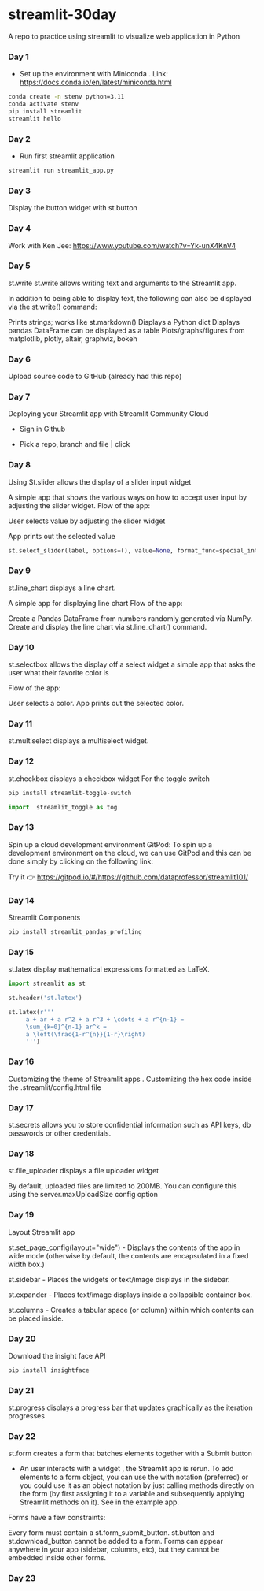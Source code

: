 # streamlit-30day
A repo to practice using streamlit to visualize web application in Python 

### Day 1
- Set up the environment with Miniconda . Link: https://docs.conda.io/en/latest/miniconda.html

```bash
conda create -n stenv python=3.11
conda activate stenv
pip install streamlit
streamlit hello
```

### Day 2
- Run first streamlit application
```bash
streamlit run streamlit_app.py
```
### Day 3
Display the button widget with st.button

### Day 4
Work with Ken Jee: https://www.youtube.com/watch?v=Yk-unX4KnV4
### Day 5
st.write
st.write allows writing text and arguments to the Streamlit app.

In addition to being able to display text, the following can also be displayed via the st.write() command:

Prints strings; works like st.markdown()
Displays a Python dict
Displays pandas DataFrame can be displayed as a table
Plots/graphs/figures from matplotlib, plotly, altair, graphviz, bokeh

### Day 6
Upload source code to GitHub (already had this repo)
### Day 7
Deploying your Streamlit app with Streamlit Community Cloud
- Sign in Github

- Pick a repo, branch and file | click 

### Day 8
Using St.slider allows the display of a slider input widget

A simple app that shows the various ways on how to accept user input by adjusting the slider widget. Flow of the app:

User selects value by adjusting the slider widget

App prints out the selected value
```python
st.select_slider(label, options=(), value=None, format_func=special_internal_function, key=None, help=None, on_change=None, args=None, kwargs=None, *, disabled=False, label_visibility="visible")
```

### Day 9
st.line_chart displays a line chart.


A simple app for displaying line chart
Flow of the app:

Create a Pandas DataFrame from numbers randomly generated via NumPy.
Create and display the line chart via st.line_chart() command.

### Day 10
st.selectbox allows the display off a select widget 
a simple app that asks the user what their favorite color is

Flow of the app:

User selects a color.
App prints out the selected color.

### Day 11
st.multiselect displays a multiselect widget.

### Day 12
st.checkbox displays a checkbox widget
For the toggle switch
```python
pip install streamlit-toggle-switch

import  streamlit_toggle as tog
```

### Day 13
Spin up a cloud development environment
GitPod: 
To spin up a development environment on the cloud, we can use GitPod and this can be done simply by clicking on the following link:

Try it 👉 https://gitpod.io/#/https://github.com/dataprofessor/streamlit101/

### Day 14
Streamlit Components

```bash
pip install streamlit_pandas_profiling
```

### Day 15
st.latex display mathematical expressions formatted as LaTeX.

```python
import streamlit as st

st.header('st.latex')

st.latex(r'''
     a + ar + a r^2 + a r^3 + \cdots + a r^{n-1} =
     \sum_{k=0}^{n-1} ar^k =
     a \left(\frac{1-r^{n}}{1-r}\right)
     ''')
```

### Day 16 
Customizing the theme of Streamlit apps .
Customizing the hex code inside the .streamlit/config.html file 

### Day 17 
st.secrets allows you to store confidential information such as API keys, db passwords or other credentials.

### Day 18
st.file_uploader displays a file uploader widget

By default, uploaded files are limited to 200MB. You can configure this using the server.maxUploadSize config option

### Day 19
Layout Streamlit app

st.set_page_config(layout="wide") - Displays the contents of the app in wide mode (otherwise by default, the contents are encapsulated in a fixed width box.)

st.sidebar - Places the widgets or text/image displays in the sidebar.

st.expander - Places text/image displays inside a collapsible container box.

st.columns - Creates a tabular space (or column) within which contents can be placed inside.

### Day 20
Download the insight face API
```bash   
pip install insightface
```
### Day 21
st.progress displays a progress bar that updates graphically as the iteration progresses 
### Day 22
st.form creates a form that batches elements together with a Submit button
- An user interacts with a widget , the Streamlit app is rerun.
To add elements to a form object, you can use the with notation (preferred) or you could use it as an object notation by just calling methods directly on the form (by first assigning it to a variable and subsequently applying Streamlit methods on it). See in the example app.

Forms have a few constraints:

Every form must contain a st.form_submit_button.
st.button and st.download_button cannot be added to a form.
Forms can appear anywhere in your app (sidebar, columns, etc), but they cannot be embedded inside other forms.

### Day 23